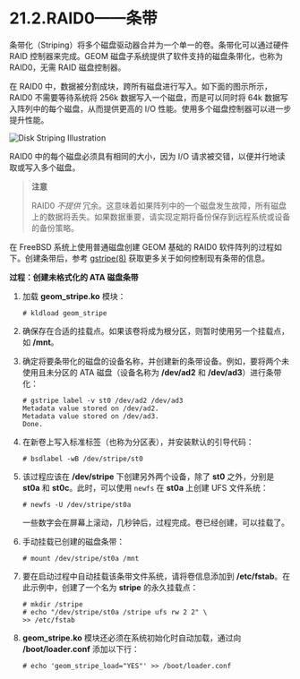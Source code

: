 # 21.2.RAID0——条带

条带化（Striping）将多个磁盘驱动器合并为一个单一的卷。条带化可以通过硬件 RAID 控制器来完成。GEOM 磁盘子系统提供了软件支持的磁盘条带化，也称为 RAID0，无需 RAID 磁盘控制器。

在 RAID0 中，数据被分割成块，跨所有磁盘进行写入。如下面的图示所示，RAID0 不需要等待系统将 256k 数据写入一个磁盘，而是可以同时将 64k 数据写入阵列中的每个磁盘，从而提供更高的 I/O 性能。使用多个磁盘控制器可以进一步提升性能。

![Disk Striping Illustration](https://docs.freebsd.org/images/books/handbook/geom/striping.png)

RAID0 中的每个磁盘必须具有相同的大小，因为 I/O 请求被交错，以便并行地读取或写入多个磁盘。

>**注意**
>
>RAID0 *不提供* 冗余。这意味着如果阵列中的一个磁盘发生故障，所有磁盘上的数据将丢失。如果数据重要，请实现定期将备份保存到远程系统或设备的备份策略。

在 FreeBSD 系统上使用普通磁盘创建 GEOM 基础的 RAID0 软件阵列的过程如下。创建条带后，参考 [gstripe(8)](https://man.freebsd.org/cgi/man.cgi?query=gstripe&sektion=8&format=html) 获取更多关于如何控制现有条带的信息。

**过程：创建未格式化的 ATA 磁盘条带**

1. 加载 **geom_stripe.ko** 模块：
   
   ```
   # kldload geom_stripe
   ```
2. 确保存在合适的挂载点。如果该卷将成为根分区，则暂时使用另一个挂载点，如 **/mnt**。
3. 确定将要条带化的磁盘的设备名称，并创建新的条带设备。例如，要将两个未使用且未分区的 ATA 磁盘（设备名称为 **/dev/ad2** 和 **/dev/ad3**）进行条带化：
   
   ```
   # gstripe label -v st0 /dev/ad2 /dev/ad3
   Metadata value stored on /dev/ad2.
   Metadata value stored on /dev/ad3.
   Done.
   ```
4. 在新卷上写入标准标签（也称为分区表），并安装默认的引导代码：
   
   ```
   # bsdlabel -wB /dev/stripe/st0
   ```
5. 该过程应该在 **/dev/stripe** 下创建另外两个设备，除了 **st0** 之外，分别是 **st0a** 和 **st0c**。此时，可以使用 `newfs` 在 **st0a** 上创建 UFS 文件系统：
   
   ```
   # newfs -U /dev/stripe/st0a
   ```
   
   一些数字会在屏幕上滚动，几秒钟后，过程完成。卷已经创建，可以挂载了。
6. 手动挂载已创建的磁盘条带：
   
   ```
   # mount /dev/stripe/st0a /mnt
   ```
7. 要在启动过程中自动挂载该条带文件系统，请将卷信息添加到 **/etc/fstab**。在此示例中，创建了一个名为 **stripe** 的永久挂载点：
   
   ```
   # mkdir /stripe
   # echo "/dev/stripe/st0a /stripe ufs rw 2 2" \
   >> /etc/fstab
   ```
8. **geom_stripe.ko** 模块还必须在系统初始化时自动加载，通过向 **/boot/loader.conf** 添加以下行：
   
   ```
   # echo 'geom_stripe_load="YES"' >> /boot/loader.conf
   ```
